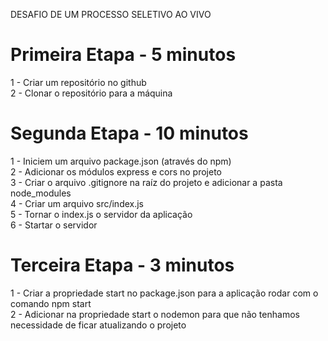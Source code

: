 DESAFIO DE UM PROCESSO SELETIVO AO VIVO

# Primeira Etapa - 5 minutos 
  1 - Criar um repositório no github <br/>
  2 - Clonar o repositório para a máquina <br/>
 
# Segunda Etapa - 10 minutos 
  1 - Iniciem um arquivo package.json (através do npm) <br/>
  2 - Adicionar os módulos express e cors no projeto <br/>
  3 - Criar o arquivo .gitignore na raíz do projeto e adicionar a pasta node_modules <br/>
  4 - Criar um arquivo src/index.js <br/>
  5 - Tornar o index.js o servidor da aplicação <br/>
  6 - Startar o servidor <br/>

# Terceira Etapa - 3 minutos 
  1 - Criar a propriedade start no package.json para a aplicação rodar com o comando npm start <br/>
  2 - Adicionar na propriedade start o nodemon para que não tenhamos necessidade de ficar atualizando o projeto <br/>

